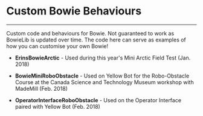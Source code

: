 # Custom Bowie Behaviours
---

Custom code and behaviours for Bowie. Not guaranteed to work as BowieLib is updated over time. The code here can serve as examples of how you can customise your own Bowie!

* **ErinsBowieArctic** - Used during this year's Mini Arctic Field Test (Jan. 2018)

* **BowieMiniRoboObstacle** - Used on Yellow Bot for the Robo-Obstacle Course at the Canada Science and Technology Museum workshop with MadeMill (Feb. 2018)

* **OperatorInterfaceRoboObstacle** - Used on the Operator Interface paired with Yellow Bot (Feb. 2018)

